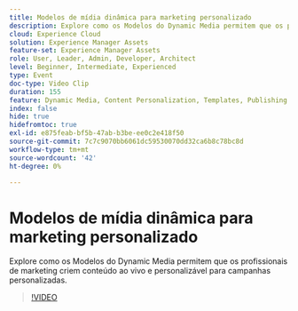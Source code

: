 ```yaml
---
title: Modelos de mídia dinâmica para marketing personalizado
description: Explore como os Modelos do Dynamic Media permitem que os profissionais de marketing criem conteúdo ao vivo e personalizável para campanhas personalizadas.
cloud: Experience Cloud
solution: Experience Manager Assets
feature-set: Experience Manager Assets
role: User, Leader, Admin, Developer, Architect
level: Beginner, Intermediate, Experienced
type: Event
doc-type: Video Clip
duration: 155
feature: Dynamic Media, Content Personalization, Templates, Publishing
index: false
hide: true
hidefromtoc: true
exl-id: e875feab-bf5b-47ab-b3be-ee0c2e418f50
source-git-commit: 7c7c9070bb6061dc59530070dd32ca6b8c78bc8d
workflow-type: tm+mt
source-wordcount: '42'
ht-degree: 0%

---
```


# Modelos de mídia dinâmica para marketing personalizado

Explore como os Modelos do Dynamic Media permitem que os profissionais de marketing criem conteúdo ao vivo e personalizável para campanhas personalizadas.

>[!VIDEO](https://video.tv.adobe.com/v/3459241/?learn=on&enablevpops)
